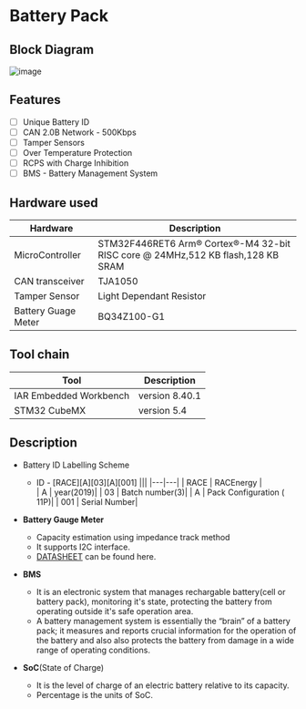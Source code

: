 # Battery Pack

## Block Diagram
![image](https://github.com/vatsava-rac/Battery_Pack/blob/master/Docs/block%20diagram/battery_blockdiagram_v_1_2.jpg)

## Features
- [ ] Unique Battery ID
- [ ] CAN 2.0B Network - 500Kbps
- [ ] Tamper Sensors
- [ ] Over Temperature Protection
- [ ] RCPS with Charge Inhibition
- [ ] BMS - Battery Management System

## Hardware used
 |Hardware              |Description|
 |---|---|
 |MicroController       | STM32F446RET6 Arm® Cortex®-M4 32-bit RISC core @ 24MHz,512 KB flash,128 KB SRAM|
 |CAN transceiver       |TJA1050|
 |Tamper Sensor         |Light Dependant Resistor|
 | Battery Guage Meter  |BQ34Z100-G1|
 
## Tool chain
|Tool                  |Description|
|---|---|
|IAR Embedded Workbench|version 8.40.1|
|STM32 CubeMX          |version 5.4|

## Description
* Battery ID Labelling Scheme
     
     * ID - [RACE][A][03][A][001]
       |||
       |---|---|
       | RACE | RACEnergy   |          
       |  A | year(2019)|
       |  03 | Batch number(3)|
       |  A | Pack Configuration ( 11P)|
       |  001 | Serial Number|
 
* **Battery Gauge Meter** 
    * Capacity estimation using impedance track method 
    * It supports I2C interface.
    * [DATASHEET](http://www.ti.com/lit/ds/symlink/bq34z100-g1.pdf) can be found here. 
    
* **BMS** 
    * It is an electronic system that manages rechargable battery(cell or battery pack), monitoring it's state, protecting the battery from operating outside it's safe operation area.
    * A battery management system is essentially the “brain” of a battery pack; it measures and reports crucial information for the operation of the battery and also also protects the battery from damage in a wide range of operating conditions. 
    
* **SoC**(State of Charge) 
    *  It is the level of charge of an electric battery relative to its capacity.
    *  Percentage is the units of SoC.
